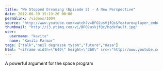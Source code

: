 ```yaml
---
title: "We Stopped Dreaming (Episode 2) - A New Perspective"
date: 2012-06-30 15:19:26 00:00
permalink: /videos/1004
source: "http://www.youtube.com/watch?v=BFO2usVjfQc&feature=player_embedded#!"
thumbnail: "http://i3.ytimg.com/vi/BFO2usVjfQc/hqdefault.jpg"
user:
  username: "kavita"
  name: "Kavita Parmar"
tags: ["talk","neil degrasse tyson","future","nasa"]
html: "<iframe width=\"640\" height=\"360\" src=\"http://www.youtube.com/embed/BFO2usVjfQc?wmode=transparent&fs=1&feature=oembed\" frameborder=\"0\" allowfullscreen></iframe>"
---
```


A powerful argument for the space program